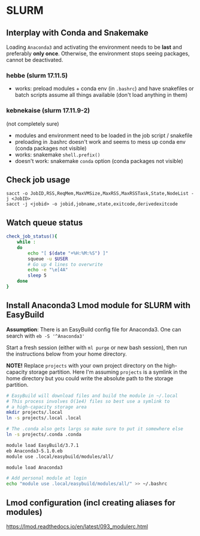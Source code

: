 # SLURM

## Interplay with Conda and Snakemake

Loading `Anaconda3` and activating the environment needs to be **last** and preferably **only once**. Otherwise, the environment stops seeing packages, cannot be deactivated.

### hebbe  (slurm 17.11.5)

* works: preload modules + conda env (in `.bashrc`) and have snakefiles or batch scripts assume all things available (don't load anything in them)

### kebnekaise (slurm 17.11.9-2)

(not completely sure)

* modules and environment need to be loaded in the job script / snakefile
* preloading in .bashrc doesn't work and seems to mess up conda env  (conda packages not visible) 
* works: snakemake `shell.prefix()`
* doesn't work:  snakemake `conda` option  (conda packages not visible)


## Check job usage

```
sacct -o JobID,RSS,ReqMem,MaxVMSize,MaxRSS,MaxRSSTask,State,NodeList -j <JobID>
sacct -j <jobid> -o jobid,jobname,state,exitcode,derivedexitcode
```


## Watch queue status

```bash
check_job_status(){
    while :
    do
        echo "[ $(date "+%H:%M:%S") ]"
        squeue -u $USER
        # Go up 4 lines to overwrite
        echo -e "\e[4A"
        sleep 5
    done
}
```


## Install Anaconda3 Lmod module for SLURM with EasyBuild

**Assumption**: There is an EasyBuild config file for Anaconda3.
One can search with `eb -S '^Anaconda3'`

Start a fresh session (either with `ml purge` or new bash session),
then run the instructions below from your home directory.

**NOTE!** Replace `projects` with your own project directory on the
high-capacity storage partition. Here I'm assuming `projects` is a symlink in
the home directory but you could write the absolute path to the storage partition.

```bash
# EasyBuild will download files and build the module in ~/.local
# This process involves O(1e4) files so best use a symlink to
# a high-capacity storage area
mkdir projects/.local
ln -s projects/.local .local

# The .conda also gets largs so make sure to put it somewhere else
ln -s projects/.conda .conda

module load EasyBuild/3.7.1
eb Anaconda3-5.1.0.eb
module use .local/easybuild/modules/all/

module load Anaconda3

# Add personal module at login
echo "module use .local/easybuild/modules/all/" >> ~/.bashrc
```


## Lmod configuration (incl creating aliases for modules)

https://lmod.readthedocs.io/en/latest/093_modulerc.html
